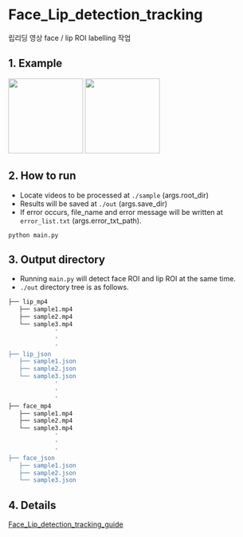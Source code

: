 # Face_Lip_detection_tracking
립리딩 영상 face / lip ROI labelling 작업


## 1. Example

<img src="https://user-images.githubusercontent.com/77431192/179312614-04b450a5-ab56-4310-bed6-d2650aba0dae.gif" width="150" height="150"/> <img src="https://user-images.githubusercontent.com/77431192/179313748-81a83727-a739-4753-964f-8c4701dfd210.gif" width="150" height="150"/>

## 2. How to run
* Locate videos to be processed at `./sample` (args.root_dir)
* Results will be saved at `./out` (args.save_dir)
* If error occurs, file_name and error message will be written at `error_list.txt` (args.error_txt_path). 
~~~
python main.py
~~~

## 3. Output directory
* Running `main.py` will detect face ROI and lip ROI at the same time.  
* `./out` directory tree is as follows. 

```bash
├── lip_mp4
   ├── sample1.mp4
   ├── sample2.mp4
   └── sample3.mp4
             '
             '  
             '
├── lip_json
   ├── sample1.json
   ├── sample2.json
   └── sample3.json
             '
             '  
             '
├── face_mp4
   ├── sample1.mp4
   ├── sample2.mp4
   └── sample3.mp4
             '
             '  
             '
├── face_json
   ├── sample1.json
   ├── sample2.json
   └── sample3.json

```

## 4. Details
[Face_Lip_detection_tracking_guide](https://pollen-cardboard-eef.notion.site/Face_Lip_detection_tracking_guide-c4a59f4e3f1246b5b5c934942e7ccd42)
